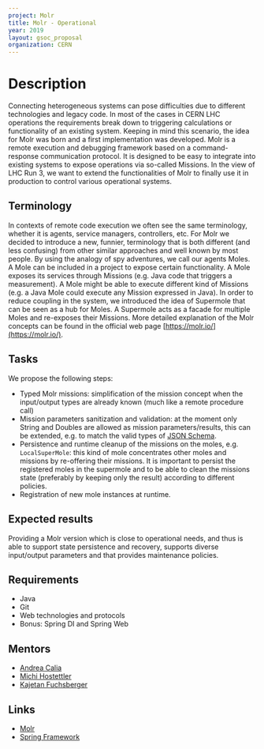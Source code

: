 ```yaml
---
project: Molr
title: Molr - Operational
year: 2019
layout: gsoc_proposal
organization: CERN
---
```


# Description

Connecting heterogeneous systems can pose difficulties due to different technologies and legacy code. In most of the cases in CERN LHC operations the requirements break down to triggering calculations or functionality of an existing system. Keeping in mind this scenario, the idea for Molr was born and a first implementation was developed. Molr is a remote execution and debugging framework based on a command-response communication protocol. It is designed to be easy to integrate into existing systems to expose operations via so-called Missions.
In the view of LHC Run 3, we want to extend the functionalities of Molr to finally use it in production to control various operational systems.

## Terminology
In contexts of remote code execution we often see the same terminology, whether it is agents, service managers, controllers, etc. For Molr we decided to introduce a new, funnier, terminology that is both different (and less confusing) from other similar approaches and well known by most people. By using the analogy of spy adventures, we call our agents Moles. A Mole can be included in a project to expose certain functionality. A Mole exposes its services through Missions (e.g. Java code that triggers a measurement). A Mole might be able to execute different kind of Missions (e.g. a Java Mole could execute any Mission expressed in Java). In order to reduce coupling in the system, we introduced the idea of Supermole that can be seen as a hub for Moles. A Supermole acts as a facade for multiple Moles and re-exposes their Missions. More detailed explanation of the Molr concepts can be found in the official web page [https://molr.io/](https://molr.io/).

## Tasks

We propose the following steps:

* Typed Molr missions: simplification of the mission concept when the input/output types are already known (much like a remote procedure call)
* Mission parameters sanitization and validation: at the moment only String and Doubles are allowed as mission parameters/results, this can be extended, e.g. to match the valid types of [JSON Schema](https://json-schema.org/).
* Persistence and runtime cleanup of the missions on the moles, e.g. `LocalSuperMole`: this kind of mole concentrates other moles and missions by re-offering their missions. It is important to persist the registered moles in the supermole and to be able to clean the missions state (preferably by keeping only the result) according to different policies.
* Registration of new mole instances at runtime. 

## Expected results

Providing a Molr version which is close to operational needs, and thus is able to support state persistence and recovery, supports diverse input/output parameters and that provides maintenance policies.

## Requirements

- Java
- Git
- Web technologies and protocols
- Bonus: Spring DI and Spring Web

## Mentors

  * [Andrea Calia](mailto:andrea.calia@cern.ch)
  * [Michi Hostettler](mailto:michi.hostettler@cern.ch)
  * [Kajetan Fuchsberger](mailto:Kajetan.Fuchsberger@cern.ch)

## Links

  * [Molr](https://molr.io/)
  * [Spring Framework](https://spring.io/)
